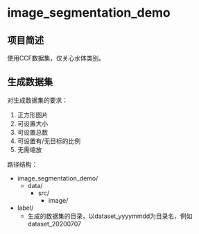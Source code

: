 # image_segmentation_demo

## 项目简述
使用CCF数据集，仅关心水体类别。

## 生成数据集

对生成数据集的要求：
1. 正方形图片
2. 可设置大小
3. 可设置总数
4. 可设置有/无目标的比例
5. 无需缩放

路径结构：
- image_segmentation_demo/
    - data/
        - src/
            - image/
- label/
    - 生成的数据集的目录，以dataset_yyyymmdd为目录名，例如 dataset_20200707
